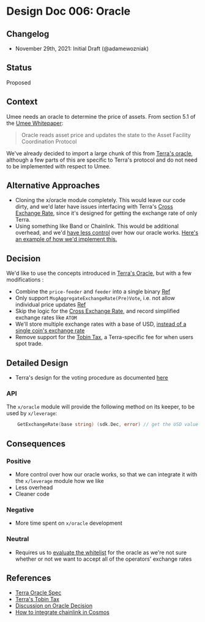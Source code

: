 # Design Doc 006: Oracle

## Changelog

- November 29th, 2021: Initial Draft (@adamewozniak)

## Status

Proposed

## Context

Umee needs an oracle to determine the price of assets. From section 5.1 of the [Umee Whitepaper](https://www.umee.cc/umee-whitepaper.pdf):

> Oracle reads asset price and updates the state to the Asset Facility Coordination Protocol

We've already decided to import a large chunk of this from [Terra's oracle](https://classic-docs.terra.money/docs/develop/module-specifications/spec-oracle.html#compute-cross-exchange-rate-using-reference-terra), although a few parts of this are specific to Terra's protocol and do not need to be implemented with respect to Umee.

## Alternative Approaches

- Cloning the x/oracle module completely. This would leave our code dirty, and we'd later have issues interfacing with Terra's [Cross Exchange Rate](https://classic-docs.terra.money/docs/develop/module-specifications/spec-oracle.html#compute-cross-exchange-rate-using-reference-terra), since it's designed for getting the exchange rate of only Terra.
- Using something like Band or Chainlink. This would be additional overhead, and we'd [have less control](https://github.com/umee-network/umee/issues/97#issuecomment-923914840) over how our oracle works. [Here's an example of how we'd implement this.](https://github.com/lajosdeme/Chainlink-Cosmos)

## Decision

We'd like to use the concepts introduced in [Terra's Oracle](https://classic-docs.terra.money/docs/develop/module-specifications/spec-oracle.html), but with a few modifications :

- Combine the `price-feeder` and `feeder` into a single binary [Ref](https://github.com/umee-network/umee/issues/97#issuecomment-939610302)
- Only support `MsgAggregateExchangeRate(Pre)Vote`, i.e. not allow individual price updates [Ref](https://github.com/umee-network/umee/issues/97#issuecomment-939610302)
- Skip the logic for the [Cross Exchange Rate](https://classic-docs.terra.money/docs/develop/module-specifications/spec-oracle.html#compute-cross-exchange-rate-using-reference-terra), and record simplified exchange rates like `ATOM`
- We'll store multiple exchange rates with a base of USD, [instead of a single coin's exchange rate](https://github.com/terra-money/classic-core/blob/746a15f1bd83d62cd284e4af9471dc58701b3e33/x/oracle/keeper/keeper.go#L88)
- Remove support for the [Tobin Tax](https://classic-docs.terra.money/docs/develop/module-specifications/spec-market.html), a Terra-specific fee for when users spot trade.

## Detailed Design

- Terra's design for the voting procedure as documented [here](https://classic-docs.terra.money/docs/develop/module-specifications/spec-oracle.html#voting-procedure)

### API

The `x/oracle` module will provide the following method on its keeper, to be used by `x/leverage`:

```go
    GetExchangeRate(base string) (sdk.Dec, error) // get the USD value of an input base denomination
```

## Consequences

### Positive

- More control over how our oracle works, so that we can integrate it with the `x/leverage` module how we like
- Less overhead
- Cleaner code

### Negative

- More time spent on `x/oracle` development

### Neutral

- Requires us to [evaluate the whitelist](https://github.com/umee-network/umee/issues/225) for the oracle as we're not sure whether or not we want to accept all of the operators' exchange rates

## References

- [Terra Oracle Spec](https://classic-docs.terra.money/docs/develop/module-specifications/spec-oracle.html#compute-cross-exchange-rate-using-reference-terra)
- [Terra's Tobin Tax](https://classic-docs.terra.money/docs/develop/module-specifications/spec-market.html)
- [Discussion on Oracle Decision](https://github.com/umee-network/umee/issues/97#issuecomment-923914840)
- [How to integrate chainlink in Cosmos](https://betterprogramming.pub/connect-a-chainlink-oracle-to-a-cosmos-blockchain-d7934d75bae5)
